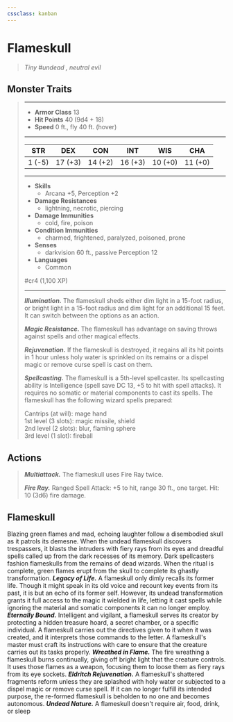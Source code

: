 ```yaml
---
cssclass: kanban
---
```


# Flameskull
>*Tiny #undead , neutral evil*
## Monster Traits
>___
>- **Armor Class** 13
>- **Hit Points** 40 (9d4 + 18)
>- **Speed** 0 ft., fly 40 ft. (hover)
>___
>|STR|DEX|CON|INT|WIS|CHA|
>|:---:|:---:|:---:|:---:|:---:|:---:|
>|1 (-5)|17 (+3)|14 (+2)|16 (+3)|10 (+0)|11 (+0)|
>___
>- **Skills**
>	 - Arcana +5, Perception +2
>- **Damage Resistances**
>	 - lightning, necrotic, piercing
>- **Damage Immunities**
>	 - cold, fire, poison
>- **Condition Immunities**
>	 - charmed, frightened, paralyzed, poisoned, prone
>- **Senses**
>	 - darkvision 60 ft., passive Perception 12
>- **Languages**
>	 - Common
>
> #cr4 (1,100 XP)
>___
>***Illumination.*** The flameskull sheds either dim light in a 15-foot radius, or bright light in a 15-foot radius and dim light for an additional 15 feet. It can switch between the options as an action.  
>
>***Magic Resistance.*** The flameskull has advantage on saving throws against spells and other magical effects.  
>
>***Rejuvenation.*** If the flameskull is destroyed, it regains all its hit points in 1 hour unless holy water is sprinkled on its remains or a dispel magic or remove curse spell is cast on them.  
>
>***Spellcasting.*** The flameskull is a 5th-level spellcaster. Its spellcasting ability is Intelligence (spell save DC 13, +5 to hit with spell attacks). It requires no somatic or material components to cast its spells. The flameskull has the following wizard spells prepared:  
>
>Cantrips (at will): mage hand  
>1st level (3 slots): magic missile, shield  
>2nd level (2 slots): blur, flaming sphere  
>3rd level (1 slot): fireball  
>
## Actions
>***Multiattack.*** The flameskull uses Fire Ray twice.  
>
>***Fire Ray.*** Ranged Spell Attack: +5 to hit, range 30 ft., one target. Hit: 10 (3d6) fire damage.
## Flameskull
Blazing green flames and mad, echoing laughter follow a disembodied skull as it patrols its demesne. When the undead flameskull discovers trespassers, it blasts the intruders with fiery rays from its eyes and dreadful spells called up from the dark recesses of its memory.
Dark spellcasters fashion flameskulls from the remains of dead wizards. When the ritual is complete, green flames erupt from the skull to complete its ghastly transformation.
***Legacy of Life.*** A flameskull only dimly recalls its former life. Though it might speak in its old voice and recount key events from its past, it is but an echo of its former self. However, its undead transformation grants it full access to the magic it wielded in life, letting it cast spells while ignoring the material and somatic components it can no longer employ.
***Eternally Bound.*** Intelligent and vigilant, a flameskull serves its creator by protecting a hidden treasure hoard, a secret chamber, or a specific individual. A flameskull carries out the directives given to it when it was created, and it interprets those commands to the letter. A flameskull's master must craft its instructions with care to ensure that the creature carries out its tasks properly.
***Wreathed in Flame.***  The fire wreathing a flameskull burns continually, giving off bright light that the creature controls. It uses those flames as a weapon, focusing them to loose them as fiery rays from its eye sockets.
***Eldritch Rejuvenation.*** A flameskull's shattered fragments reform unless they are splashed with holy water or subjected to a dispel magic or remove curse spell. If it can no longer fulfill its intended purpose, the re-formed flameskull is beholden to no one and becomes autonomous.
***Undead Nature.*** A flameskull doesn't require air, food, drink, or sleep